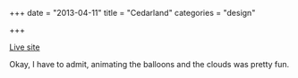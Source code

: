 +++
date = "2013-04-11"
title = "Cedarland"
categories = "design"

+++

<p class="center"><a href="http://www.cedarland.net/Club/Scripts/Home/home.asp" class="live-link">Live site</a></p>

Okay, I have to admit, animating the balloons and the clouds was pretty fun.